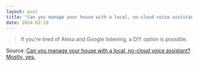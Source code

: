 ```yaml
---
layout: post
title: "Can you manage your house with a local, no-cloud voice assistant? Mostly, yes."
date: 2024-02-19
---
```


> If you're tired of Alexa and Google listening, a DIY option is possible.

Source: [Can you manage your house with a local, no-cloud voice assistant?
Mostly, yes.](https://arstechnica.com/?p=2000574)

